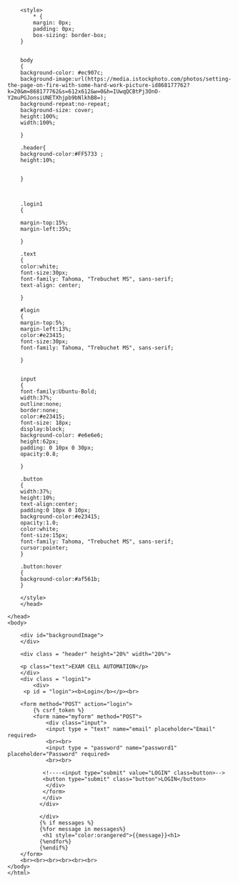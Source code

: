 <html>
    <head>
        <title>Login</title>
        
        <style>
            * {
            margin: 0px; 
            padding: 0px; 
            box-sizing: border-box;
        }
        
        
        body
        {
        background-color: #ec907c;
        background-image:url(https://media.istockphoto.com/photos/setting-the-page-on-fire-with-some-hard-work-picture-id868177762?k=20&m=868177762&s=612x612&w=0&h=IUwqQCBtPj3OnO-Y2muPGJonsiUNETXhjpb9bNlkhB8=);
        background-repeat:no-repeat;
        background-size: cover;
        height:100%;
        width:100%;
        
        }
        
        .header{
        background-color:#FF5733 ;
        height:10%;
        
        
        }
        
        
        
        .login1
        {
        
        margin-top:15%;
        margin-left:35%;
        
        }
        
        .text
        {
        color:white;
        font-size:30px;
        font-family: Tahoma, "Trebuchet MS", sans-serif;
        text-align: center;
        
        }
        
        #login
        {
        margin-top:5%;
        margin-left:13%;
        color:#e23415;
        font-size:30px;
        font-family: Tahoma, "Trebuchet MS", sans-serif;
        
        }
        
        
        input
        {
        font-family:Ubuntu-Bold;
        width:37%;
        outline:none;
        border:none;
        color:#e23415;
        font-size: 18px;
        display:block;
        background-color: #e6e6e6;
        height:62px;
        padding: 0 10px 0 30px;
        opacity:0.8;
        
        }
        
        .button
        {
        width:37%;
        height:10%;
        text-align:center;
        padding:0 10px 0 10px;
        background-color:#e23415;
        opacity:1.0;
        color:white;
        font-size:15px;
        font-family: Tahoma, "Trebuchet MS", sans-serif;
        cursor:pointer;
        }
        
        .button:hover
        {
        background-color:#af561b;
        }
        
        </style>
        </head>

    </head>
    <body>
        
        <div id="backgroundImage">
        </div>
        
        <div class = "header" height="20%" width="20%">
        
        <p class="text">EXAM CELL AUTOMATION</p>
        </div>
        <div class = "login1">
            <div>
         <p id = "login"><b>Login</b></p><br>

        <form method="POST" action="login">
            {% csrf_token %}
            <form name="myform" method="POST">
                <div class="input">
                <input type = "text" name="email" placeholder="Email" required>
                <br><br>
                <input type = "password" name="password1" placeholder="Password" required>
                <br><br>
               
               <!----<input type="submit" value="LOGIN" class=button>-->
               <button type="submit" class="button">LOGIN</button>
                </div>
               </form>
               </div>
              </div>
              
              </div>
              {% if messages %}
              {%for message in messages%}
               <h1 style="color:orangered">{{message}}<h1>
              {%endfor%}
              {%endif%}
        </form>
        <br><br><br><br><br><br>
    </body>
    </html>


